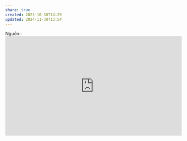 ```yaml
---
share: true
created: 2023-10-30T14:29
updated: 2024-11-30T13:54
---
```

Nguồn:: <iframe width="560" height="315" src="https://www.youtube.com/embed/bOUhq46fd5g?si=n-IUAnU_HUnbdylk" title="YouTube video player" frameborder="0" allow="accelerometer; autoplay; clipboard-write; encrypted-media; gyroscope; picture-in-picture; web-share" referrerpolicy="strict-origin-when-cross-origin" allowfullscreen></iframe>